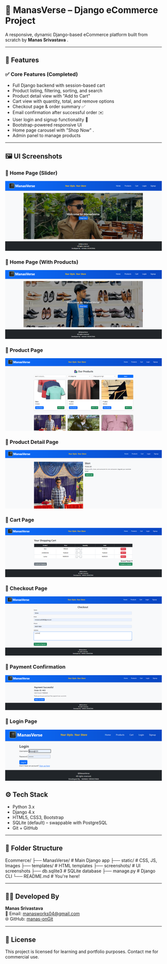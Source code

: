 # 🛒 ManasVerse – Django eCommerce Project

A responsive, dynamic Django-based eCommerce platform built from scratch by **Manas Srivastava** .

---

## 🚀 Features

### ✅ Core Features (Completed)
- Full Django backend with session-based cart
- Product listing, filtering, sorting, and search
- Product detail view with "Add to Cart"
- Cart view with quantity, total, and remove options
- Checkout page & order summary ✅
- Email confirmation after successful order ✉️
- User login and signup functionality 🔐
- Bootstrap-powered responsive UI
- Home page carousel with "Shop Now" .
- Admin panel to manage products



---

## 🖼️ UI Screenshots

### 🔹 Home Page (Slider)
![Home1](Ecommerce/screenshots/home1.png)

### 🔹 Home Page (With Products)
![Home2](Ecommerce/screenshots/home2.png)

### 🔹 Product Page
![Product](Ecommerce/screenshots/product.png)

### 🔹 Product Detail Page
![Product Detail](Ecommerce/screenshots/product_detail.png)

### 🔹 Cart Page
![Cart](Ecommerce/screenshots/Cart.png)

### 🔹 Checkout Page
![Checkout](Ecommerce/screenshots/Checkout.png)

### 🔹 Payment Confirmation
![Payment](Ecommerce/screenshots/payment.png)

### 🔹 Login Page
![Login](Ecommerce/screenshots/login.png)


## ⚙️ Tech Stack

- Python 3.x
- Django 4.x
- HTML5, CSS3, Bootstrap
- SQLite (default) – swappable with PostgreSQL
- Git + GitHub

---

## 📁 Folder Structure
Ecommerce/
├── ManasVerse/ # Main Django app
├── static/ # CSS, JS, Images
├── templates/ # HTML templates
├── screenshots/ # UI screenshots
├── db.sqlite3 # SQLite database
├── manage.py # Django CLI
└── README.md # You're here!



---

## 👨‍💻 Developed By

**Manas Srivastava**  
📧 Email: [manasworks04@gmail.com](mailto:manasworks04@gmail.com)  
🌐 GitHub: [manas-onGit](https://github.com/manas-onGit)

---

## 📌 License

This project is licensed for learning and portfolio purposes. Contact me for commercial use.

